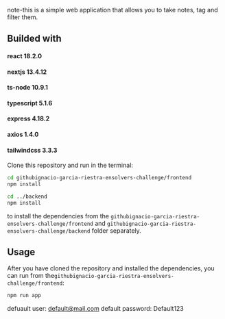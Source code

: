 note-this is a simple web application that allows you to take notes, tag and filter them.

## Builded with
#### react 18.2.0
#### nextjs 13.4.12
#### ts-node 10.9.1
#### typescript 5.1.6
#### express 4.18.2
#### axios 1.4.0
#### tailwindcss 3.3.3

Clone this repository and run in the terminal:
```sh 
cd githubignacio-garcia-riestra-ensolvers-challenge/frontend
npm install

cd ../backend
npm install
``` 
to install the dependencies from the `githubignacio-garcia-riestra-ensolvers-challenge/frontend` and `githubignacio-garcia-riestra-ensolvers-challenge/backend` folder separately.

## Usage

After you have cloned the repository and installed the dependencies, you can run from the`githubignacio-garcia-riestra-ensolvers-challenge/frontend`:
```sh 
npm run app
```

defuault user: default@mail.com
default password: Default123